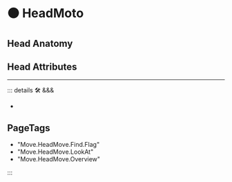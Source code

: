 
# 🟠 <move>HeadMoto</move>

## Head Anatomy

## Head Attributes

---

<!-- =================================================== -->
<!-- =================================================== -->
<!-- =================================================== -->
<!-- =================================================== -->
<!-- =================================================== -->
::: details 🛠 <dev>&&&</dev>

-

<h2>PageTags</h2>

- "Move.HeadMove.Find.Flag"
- "Move.HeadMove.LookAt"
- "Move.HeadMove.Overview"

:::
